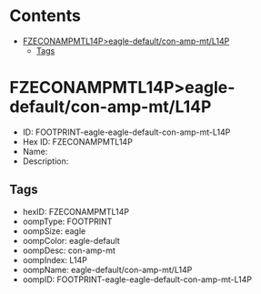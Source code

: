 



Contents
========

* [FZECONAMPMTL14P>eagle-default/con-amp-mt/L14P](#fzeconampmtl14peagle-defaultcon-amp-mtl14p)
	* [Tags](#tags)

# FZECONAMPMTL14P>eagle-default/con-amp-mt/L14P

- ID: FOOTPRINT-eagle-eagle-default-con-amp-mt-L14P
- Hex ID: FZECONAMPMTL14P
- Name: 
- Description: 

## Tags

- hexID: FZECONAMPMTL14P
- oompType: FOOTPRINT
- oompSize: eagle
- oompColor: eagle-default
- oompDesc: con-amp-mt
- oompIndex: L14P
- oompName: eagle-default/con-amp-mt/L14P
- oompID: FOOTPRINT-eagle-eagle-default-con-amp-mt-L14P

